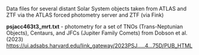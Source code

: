 Data files for several distant Solar System objects taken from ATLAS and ZTF via the ATLAS forced photometry server and ZTF (via Fink)

**psjacc463t3_mrt.txt** - photometry for a set of TNOs (Trans-Neptunian Objects), Centaurs, and JFCs (Jupiter Family Comets) from Dobson et al. (2023) https://ui.adsabs.harvard.edu/link_gateway/2023PSJ.....4...75D/PUB_HTML
